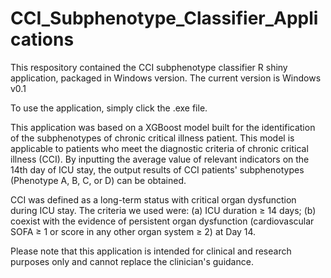 # CCI_Subphenotype_Classifier_Applications
This respository contained the CCI subphenotype classifier R shiny application, packaged in Windows version.
The current version is Windows v0.1

To use the application, simply click the .exe file.

This application was based on a XGBoost model built for the identification of the subphenotypes of chronic critical illness patient.
This model is applicable to patients who meet the diagnostic criteria of chronic critical illness (CCI). 
By inputting the average value of relevant indicators on the 14th day of ICU stay, the output results of CCI patients' subphenotypes (Phenotype A, B, C, or D) can be obtained.

CCI was defined as a long-term status with critical organ dysfunction during ICU stay.
The criteria we used were: 
 (a) ICU duration ≥ 14 days; 
 (b) coexist with the evidence of persistent organ dysfunction (cardiovascular SOFA ≥ 1 or score in any other organ system ≥ 2) at Day 14.

Please note that this application is intended for clinical and research purposes only and cannot replace the clinician's guidance.
